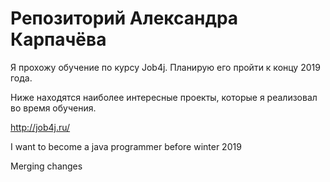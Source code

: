 # Репозиторий Александра Карпачёва

Я прохожу обучение по курсу Job4j. Планирую его пройти к концу 2019 года. 

Ниже находятся наиболее интересные проекты, которые я реализовал во время обучения.

http://job4j.ru/ 

I want to become a java programmer before winter 2019

Merging changes
